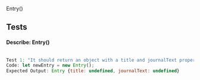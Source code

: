 
Entry()


## Tests

#### **Describe:** Entry()

```javascript

Test 1: "It should return an object with a title and journalText properties." 
Code: let newEntry = new Entry();
Expected Output: Entry {title: undefined, journalText: undefined}

```